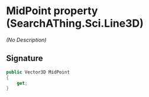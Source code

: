 # MidPoint property (SearchAThing.Sci.Line3D)
_(No Description)_

## Signature
```csharp
public Vector3D MidPoint
{
    get;
}
```
